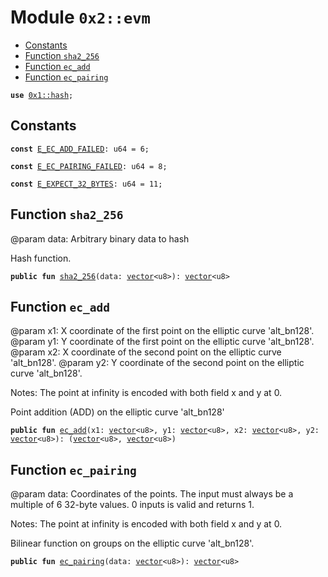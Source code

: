 
<a name="0x2_evm"></a>

# Module `0x2::evm`



-  [Constants](#@Constants_0)
-  [Function `sha2_256`](#0x2_evm_sha2_256)
-  [Function `ec_add`](#0x2_evm_ec_add)
-  [Function `ec_pairing`](#0x2_evm_ec_pairing)


<pre><code><b>use</b> <a href="">0x1::hash</a>;
</code></pre>



<a name="@Constants_0"></a>

## Constants


<a name="0x2_evm_E_EC_ADD_FAILED"></a>



<pre><code><b>const</b> <a href="evm.md#0x2_evm_E_EC_ADD_FAILED">E_EC_ADD_FAILED</a>: u64 = 6;
</code></pre>



<a name="0x2_evm_E_EC_PAIRING_FAILED"></a>



<pre><code><b>const</b> <a href="evm.md#0x2_evm_E_EC_PAIRING_FAILED">E_EC_PAIRING_FAILED</a>: u64 = 8;
</code></pre>



<a name="0x2_evm_E_EXPECT_32_BYTES"></a>



<pre><code><b>const</b> <a href="evm.md#0x2_evm_E_EXPECT_32_BYTES">E_EXPECT_32_BYTES</a>: u64 = 11;
</code></pre>



<a name="0x2_evm_sha2_256"></a>

## Function `sha2_256`

@param data: Arbitrary binary data to hash

Hash function.


<pre><code><b>public</b> <b>fun</b> <a href="evm.md#0x2_evm_sha2_256">sha2_256</a>(data: <a href="">vector</a>&lt;u8&gt;): <a href="">vector</a>&lt;u8&gt;
</code></pre>



<a name="0x2_evm_ec_add"></a>

## Function `ec_add`

@param x1: X coordinate of the first point on the elliptic curve 'alt_bn128'.
@param y1: Y coordinate of the first point on the elliptic curve 'alt_bn128'.
@param x2: X coordinate of the second point on the elliptic curve 'alt_bn128'.
@param y2: Y coordinate of the second point on the elliptic curve 'alt_bn128'.

Notes: The point at infinity is encoded with both field x and y at 0.

Point addition (ADD) on the elliptic curve 'alt_bn128'


<pre><code><b>public</b> <b>fun</b> <a href="evm.md#0x2_evm_ec_add">ec_add</a>(x1: <a href="">vector</a>&lt;u8&gt;, y1: <a href="">vector</a>&lt;u8&gt;, x2: <a href="">vector</a>&lt;u8&gt;, y2: <a href="">vector</a>&lt;u8&gt;): (<a href="">vector</a>&lt;u8&gt;, <a href="">vector</a>&lt;u8&gt;)
</code></pre>



<a name="0x2_evm_ec_pairing"></a>

## Function `ec_pairing`

@param data: Coordinates of the points.
The input must always be a multiple of 6 32-byte values. 0 inputs is valid and returns 1.

Notes: The point at infinity is encoded with both field x and y at 0.

Bilinear function on groups on the elliptic curve 'alt_bn128'.


<pre><code><b>public</b> <b>fun</b> <a href="evm.md#0x2_evm_ec_pairing">ec_pairing</a>(data: <a href="">vector</a>&lt;u8&gt;): <a href="">vector</a>&lt;u8&gt;
</code></pre>
